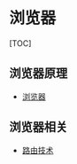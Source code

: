 # 浏览器

[TOC]

## 浏览器原理

* [浏览器](/maps/web/browser/browser.html)

## 浏览器相关

* [路由技术](/maps/web/browser/router.html)
